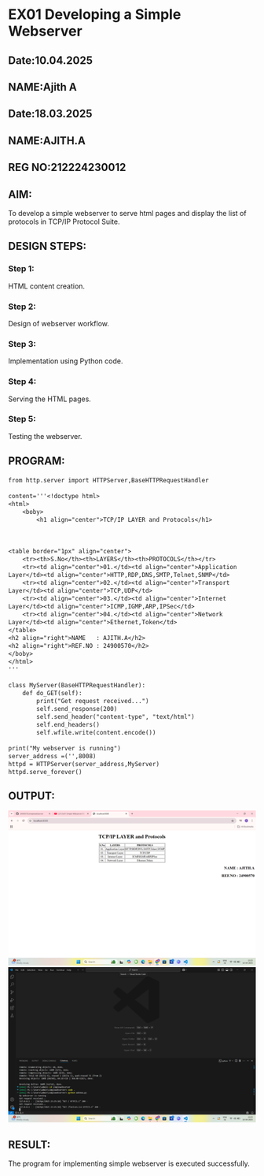 # EX01 Developing a Simple Webserver
## Date:10.04.2025
## NAME:Ajith A
## Date:18.03.2025
## NAME:AJITH.A

## REG NO:212224230012


## AIM:
To develop a simple webserver to serve html pages and display the list of protocols in TCP/IP Protocol Suite.


## DESIGN STEPS:
### Step 1: 
HTML content creation.

### Step 2:
Design of webserver workflow.

### Step 3:
Implementation using Python code.

### Step 4:
Serving the HTML pages.

### Step 5:
Testing the webserver.

## PROGRAM:
```
from http.server import HTTPServer,BaseHTTPRequestHandler

content='''<!doctype html>
<html>
    <boby>
        <h1 align="center">TCP/IP LAYER and Protocols</h1> 
       
        

<table border="1px" align="center">
    <tr><th>S.No</th><th>LAYERS</th><th>PROTOCOLS</th></tr>
    <tr><td align="center">01.</td><td align="center">Application Layer</td><td align="center">HTTP,RDP,DNS,SMTP,Telnet,SNMP</td>
    <tr><td align="center">02.</td><td align="center">Transport Layer</td><td align="center">TCP,UDP</td>
    <tr><td align="center">03.</td><td align="center">Internet Layer</td><td align="center">ICMP,IGMP,ARP,IPSec</td>
    <tr><td align="center">04.</td><td align="center">Network Layer</td><td align="center">Ethernet,Token</td>
</table>
<h2 align="right">NAME   : AJITH.A</h2>
<h2 align="right">REF.NO : 24900570</h2>
</boby>
</html>
'''

class MyServer(BaseHTTPRequestHandler):
    def do_GET(self):
        print("Get request received...")
        self.send_response(200) 
        self.send_header("content-type", "text/html")       
        self.end_headers()
        self.wfile.write(content.encode())

print("My webserver is running") 
server_address =('',8008)
httpd = HTTPServer(server_address,MyServer)
httpd.serve_forever()
```
## OUTPUT:
![alt text](<Screenshot (232).png>)
![alt text](<Screenshot (233).png>)


## RESULT:
The program for implementing simple webserver is executed successfully.
